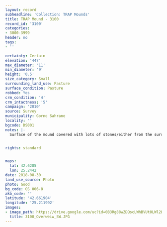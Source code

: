 ```yaml
---
layout: record
subheadline: 'Collection: TRAP Mounds'
title: TRAP Mound - 3100
record_id: '3100'
categories:
- 3000-3999
header: no
tags:
- ''

certainty: Certain
elevation: '447'
max_diameter: '11'
min_diameter: '9'
height: '0.5'
size_category: Small
surrounding_land_use: Pasture
surface_condition: Pasture
robbed: Yes
crm_condition: '4'
crm_intactness: '5'
campaign: '2010'
source: Survey
municipality: Gorno Sahrane
locality: ''
bgcode: DS001
notes: |-
  Surface of the mound covered with lots of stones/either from the surrounding pasture or from the mound.


rights: standard


maps:
  lat: 42.6285
  lon: 25.2442
date: 2018-08-30
land_use_source: Photo
photo: Good
bg_code: GS 006-8
akb_code: ''
latitude: '42.661904'
longitude: '25.211992'
images:
- image_path: https://drive.google.com/uc?id=0B3Rg88wZDQscLWhBVUt0LWl2LTA
  title: 3100_Overweiw_SW.JPG
---
```

